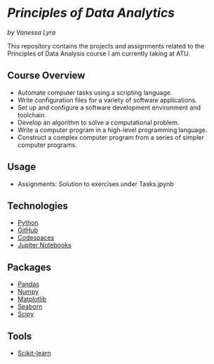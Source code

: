 # ***Principles of Data Analytics***

_by Vanessa Lyra_

This repository contains the projects and assignments related to the Principles of Data Analysis course I am currently taking at ATU. 


## **Course Overview**
- Automate computer tasks using a scripting language.
- Write configuration files for a variety of software applications.
- Set up and configure a software development environment and toolchain.
- Develop an algorithm to solve a computational problem.
- Write a computer program in a high-level programming language.
- Construct a complex computer program from a series of simpler computer programs. 

## **Usage**
- Assignments: Solution to exercises under Tasks.jpynb

## **Technologies**
- [Python](https://www.python.org/)
- [GitHub](https://github.com/)
- [Codespaces](https://github.com/features/codespaces)
- [Jupiter Notebooks](https://jupyter.org/)

## **Packages**
- [Pandas](https://pandas.pydata.org/)
- [Numpy](https://numpy.org/)
- [Matplotlib](https://matplotlib.org/)
- [Seaborn](https://seaborn.pydata.org/)
- [Scipy](https://scipy.org/)

## **Tools**
- [Scikit-learn](https://scikit-learn.org/stable/)

